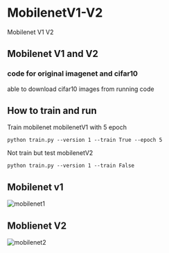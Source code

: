 # MobilenetV1-V2
Mobilenet V1 V2

## Mobilenet V1 and V2 
### code for original imagenet and cifar10

able to download cifar10 images from running code

## How to train and run

Train mobilenet mobilenetV1 with 5 epoch
```
python train.py --version 1 --train True --epoch 5
```

Not train but test mobilenetV2
```
python train.py --version 1 --train False
```

## Mobilenet v1

![mobilenet1](https://user-images.githubusercontent.com/68629563/194769979-3eac9f02-8891-41c3-a89e-73dcf0db9170.JPG)


## Moblienet V2

![mobilenet2](https://user-images.githubusercontent.com/68629563/194769975-69af5065-3c1c-47db-b23a-1080490e1786.JPG)

